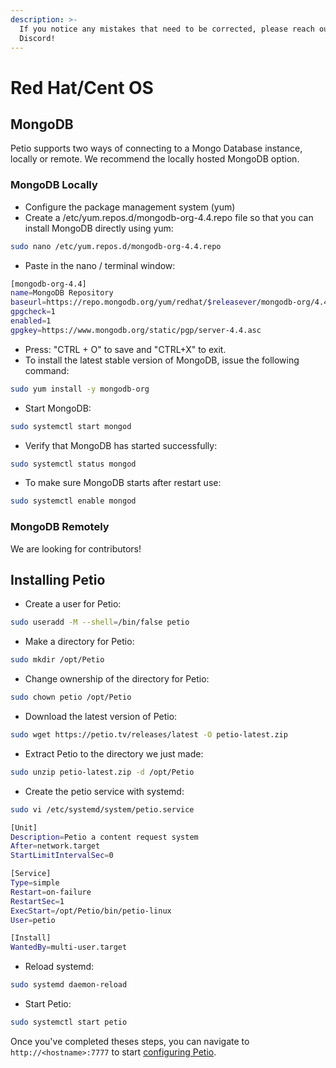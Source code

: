 ```yaml
---
description: >-
  If you notice any mistakes that need to be corrected, please reach out on
  Discord!
---
```


# Red Hat/Cent OS

## MongoDB

Petio supports two ways of connecting to a Mongo Database instance, locally or remote. We recommend the locally hosted MongoDB option.

### **MongoDB Locally**

* Configure the package management system \(yum\)
* Create a /etc/yum.repos.d/mongodb-org-4.4.repo file so that you can install MongoDB directly using yum:

```bash
sudo nano /etc/yum.repos.d/mongodb-org-4.4.repo
```

* Paste in the nano / terminal window:

```bash
[mongodb-org-4.4]
name=MongoDB Repository
baseurl=https://repo.mongodb.org/yum/redhat/$releasever/mongodb-org/4.4/x86_64/
gpgcheck=1
enabled=1
gpgkey=https://www.mongodb.org/static/pgp/server-4.4.asc
```

* Press: "CTRL + O" to save and "CTRL+X" to exit.
* To install the latest stable version of MongoDB, issue the following command:

```bash
sudo yum install -y mongodb-org
```

* Start MongoDB:

```bash
sudo systemctl start mongod
```

* Verify that MongoDB has started successfully:

```bash
sudo systemctl status mongod
```

* To make sure MongoDB starts after restart use:

```bash
sudo systemctl enable mongod
```

### **MongoDB Remotely**

We are looking for contributors!

## Installing Petio

* Create a user for Petio:

```bash
sudo useradd -M --shell=/bin/false petio
```

* Make a directory for Petio:

```bash
sudo mkdir /opt/Petio
```

* Change ownership of the directory for Petio:

```bash
sudo chown petio /opt/Petio
```

* Download the latest version of Petio:

```bash
sudo wget https://petio.tv/releases/latest -O petio-latest.zip
```

* Extract Petio to the directory we just made:

```bash
sudo unzip petio-latest.zip -d /opt/Petio
```

* Create the petio service with systemd:

```bash
sudo vi /etc/systemd/system/petio.service

[Unit]
Description=Petio a content request system
After=network.target
StartLimitIntervalSec=0

[Service]
Type=simple
Restart=on-failure
RestartSec=1
ExecStart=/opt/Petio/bin/petio-linux
User=petio

[Install]
WantedBy=multi-user.target
```

* Reload systemd:

```bash
sudo systemd daemon-reload
```

* Start Petio:

```bash
sudo systemctl start petio
```

Once you've completed theses steps, you can navigate to `http://<hostname>:7777` to start [configuring Petio](../../configuration/first-time-setup.md).

